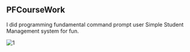 ## PFCourseWork

I did programming fundamental command prompt user Simple Student Management system for fun.

![1](https://user-images.githubusercontent.com/97569773/202556238-98e3ebc4-0ff5-43f6-99d8-a1f0558c99e1.JPG)
